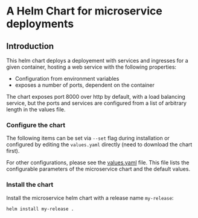 # A Helm Chart for microservice deployments

## Introduction

This helm chart deploys a deployement with services and ingresses for a given container, hosting a web service with the following properties:

- Configuration from environment variables
- exposes a number of ports, dependent on the container

The chart exposes port 8000 over http by default, with a load balancing service, but the ports and services are configured from a list of arbitrary length in the values file.




### Configure the chart

The following items can be set via `--set` flag during installation or configured by editing the `values.yaml` directly (need to download the chart first).


For other configurations, please see the [values.yaml](values.yaml) file. This file lists the configurable parameters of the microservice chart and the default values.

### Install the chart

Install the microservice helm chart with a release name `my-release`:

```bash
helm install my-release . 
```
